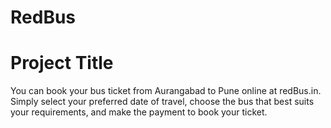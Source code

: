 # RedBus

# Project Title


You can book your bus ticket from Aurangabad to Pune online at redBus.in. Simply select your preferred date of travel, choose the bus that best suits your requirements, and make the payment to book your ticket.
